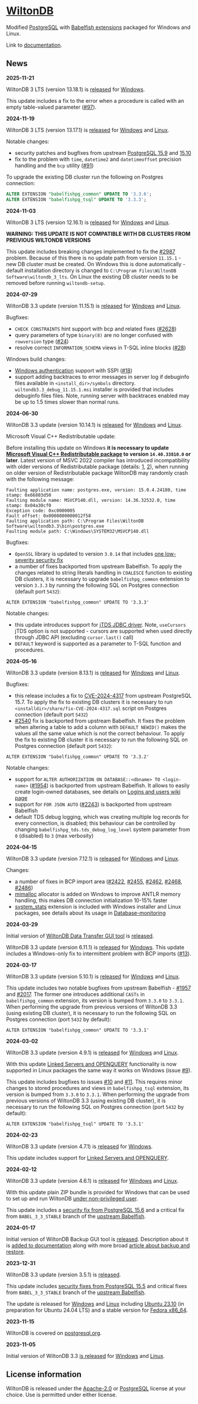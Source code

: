 [WiltonDB](https://wiltondb.com/)
=================================

Modified [PostgreSQL](https://www.postgresql.org/) with [Babelfish extensions](https://babelfishpg.org/) packaged for Windows and Linux.

Link to [documentation](https://github.com/wiltondb/wiltondb/wiki).

News
----

**2025-11-21**

WiltonDB 3 LTS (version 13.18.1) is [released](https://github.com/wiltondb/wiltondb/releases/tag/3-lts-13-18-1) for [Windows](https://github.com/wiltondb/wiltondb/wiki/Getting-Started#wiltondb-on-windows).

This update includes a fix to the error when a procedure is called with an empty table-valued parameter ([#97](https://github.com/wiltondb/wiltondb/issues/97)).

**2024-11-19**

WiltonDB 3 LTS (version 13.17.1) is [released](https://github.com/wiltondb/wiltondb/releases/tag/3-lts-13-17-1) for [Windows](https://github.com/wiltondb/wiltondb/wiki/Getting-Started#wiltondb-on-windows) and [Linux](https://github.com/wiltondb/wiltondb/wiki/Getting-Started#wiltondb-on-linux).

Notable changes:

 - security patches and bugfixes from upstream [PostgreSQL 15.9](https://www.postgresql.org/about/news/postgresql-171-165-159-1414-1317-and-1221-released-2955/) and [15.10](https://github.com/postgres/postgres/commit/b57d9d2e5d5543cc0c4b2de70d65d7b7c4115da6)
 - fix to the problem with `time`, `datetime2` and `datetimeoffset` precision handling and the `bcp` utility ([#91](https://github.com/wiltondb/wiltondb/issues/91))

To upgrade the existing DB cluster run the following on Postgres connection:

```sql
ALTER EXTENSION "babelfishpg_common" UPDATE TO '3.3.6';
ALTER EXTENSION "babelfishpg_tsql" UPDATE TO '3.3.3';
```

**2024-11-03**

WiltonDB 3 LTS (version 12.16.1) is [released](https://github.com/wiltondb/wiltondb/releases/tag/3-lts-12-16-1) for [Windows](https://github.com/wiltondb/wiltondb/wiki/Getting-Started#wiltondb-on-windows) and [Linux](https://github.com/wiltondb/wiltondb/wiki/Getting-Started#wiltondb-on-linux).

**WARNING: THIS UPDATE IS NOT COMPATIBLE WITH DB CLUSTERS FROM PREIVIOUS WILTONDB VERSIONS**

This update includes breaking changes implemented to fix the [#2987](https://github.com/babelfish-for-postgresql/babelfish_extensions/issues/2987) problem. Because of this there is no update path from version `11.15.1` - new DB cluster must be created. On Windows this is done automatically - default installation directory is changed to `C:\Program Files\WiltonDB Software\wiltondb_3_lts`. On Linux the existing DB cluster needs to be removed before running `wiltondb-setup`. 

**2024-07-29**

WiltonDB 3.3 update (version 11.15.1) is [released](https://github.com/wiltondb/wiltondb/releases/tag/3.3-11-15-1) for [Windows](https://github.com/wiltondb/wiltondb/wiki/Getting-Started#wiltondb-on-windows) and [Linux](https://github.com/wiltondb/wiltondb/wiki/Getting-Started#wiltondb-on-linux).

Bugfixes:

 - `CHECK CONSTRAINTS` hint support with bcp and related fixes ([#2628](https://github.com/babelfish-for-postgresql/babelfish_extensions/pull/2628))
 - query parameters of type `binary(8)` are no longer confused with `rowversion` type ([#24](https://github.com/wiltondb/wiltondb/issues/24))
 - resolve correct `INFORMATION_SCHEMA` views in T-SQL inline blocks ([#28](https://github.com/wiltondb/wiltondb/issues/28))

Windows build changes:

 - [Windows authentication](https://github.com/wiltondb/wiltondb/wiki/Windows-Authentication#setting-up-windows-authentication-in-wiltondb) support with SSPI ([#18](https://github.com/wiltondb/wiltondb/issues/18))
 - support adding backtraces to error messages in server log if debuginfo files available in `<install_dir>/symbols` directory. `wiltondb3.3_debug_11.15.1.msi` installer is provided that includes debuginfo files files. Note, running server with backtraces enabled may be up to 1.5 times slower than normal runs.

**2024-06-30**

WiltonDB 3.3 update (version 10.14.1) is [released](https://github.com/wiltondb/wiltondb/releases/tag/3.3-10-14-1) for [Windows](https://github.com/wiltondb/wiltondb/wiki/Getting-Started#wiltondb-on-windows) and [Linux](https://github.com/wiltondb/wiltondb/wiki/Getting-Started#wiltondb-on-linux).

Microsoft Visual C++ Redistributable update:

Before installing this update on Windows **it is necessary to update [Microsoft Visual C++ Redistributable package](https://learn.microsoft.com/en-us/cpp/windows/latest-supported-vc-redist?view=msvc-170) to version `14.40.33810.0` or later**. Latest version of MSVC 2022 compiler has introduced incompatibility with older versions of Redistributable package (details: [1](https://developercommunity.visualstudio.com/t/Builds-against-MSVC-Redistributable-144/10690723), [2](https://developercommunity.visualstudio.com/t/Access-violation-in-_Thrd_yield-after-up/10664660#T-N10669053)), when running on older version of Redistributable package WiltonDB may randomly crash with the following message:

```
Faulting application name: postgres.exe, version: 15.0.4.24180, time stamp: 0x66803d50
Faulting module name: MSVCP140.dll, version: 14.36.32532.0, time stamp: 0x04a30cf0
Exception code: 0xc0000005
Fault offset: 0x0000000000012f58
Faulting application path: C:\Program Files\WiltonDB Software\wiltondb3.3\bin\postgres.exe
Faulting module path: C:\Windows\SYSTEM32\MSVCP140.dll
```

Bugfixes:

 - `OpenSSL` library is updated to version `3.0.14` that includes [one low-severity security fix](https://www.openssl.org/news/secadv/20240528.txt)
 - a number of fixes backported from upstream Babelfish. To apply the changes related to string literals handling in `COALESCE` function to existing DB clusters, it is necessary to upgrade `babelfishpg_common` extension to version `3.3.3` by running the following SQL on Postgres connection (default port `5432`):

```
ALTER EXTENSION "babelfishpg_common" UPDATE TO '3.3.3'
```

Notable changes:

 - this update introduces support for [jTDS JDBC driver](https://jtds.sourceforge.net/). Note, `useCursors` jTDS option is not supported - cursors are supported when used directly through JDBC API (excluding `cursor.last()` call)
 - `DEFAULT` keyword is supported as a parameter to T-SQL function and procedures.


**2024-05-16**

WiltonDB 3.3 update (version 8.13.1) is [released](https://github.com/wiltondb/wiltondb/releases/tag/3.3-8-13-1) for [Windows](https://github.com/wiltondb/wiltondb/wiki/Getting-Started#wiltondb-on-windows) and [Linux](https://github.com/wiltondb/wiltondb/wiki/Getting-Started#wiltondb-on-linux).

Bugfixes:

 - this release includes a fix to [CVE-2024-4317](https://www.postgresql.org/support/security/CVE-2024-4317/) from upstream PostgreSQL 15.7. To apply the fix to existing DB clusters it is necessary to run `<installdir>/share/fix-CVE-2024-4317.sql` script on Postgres connection (default port `5432`)
 - [#2540](https://github.com/babelfish-for-postgresql/babelfish_extensions/pull/2540) fix is backported from upstream Babelfish. It fixes the problem when altering a table to add a column with `DEFAULT NEWID()` makes the values all the same value which is not the correct behaviour. To apply the fix to existing DB cluster it is necessary to run the following SQL on Postgres connection (default port `5432`):

```
ALTER EXTENSION "babelfishpg_common" UPDATE TO '3.3.2'
```

Notable changes:

 - support for `ALTER AUTHORIZATION ON DATABASE::<dbname> TO <login-name>` ([#1954](https://github.com/babelfish-for-postgresql/babelfish_extensions/pull/1954)) is backported from upstream Babelfish. It allows to easily create login-owned databases, see details on [Logins and users wiki page](https://github.com/wiltondb/wiltondb/wiki/Logins-and-users)
 - support for `FOR JSON AUTO` ([#2243](https://github.com/babelfish-for-postgresql/babelfish_extensions/pull/2243)) is backported from upstream Babelfish
 - default TDS debug logging, which was creating multiple log records for every connection, is disabled; this behaviour can be controlled by changing `babelfishpg_tds.tds_debug_log_level` system parameter from `0` (disabled) to `3` (max verbosity)

**2024-04-15**

WiltonDB 3.3 update (version 7.12.1) is [released](https://github.com/wiltondb/wiltondb/releases/tag/3.3-7-12-1) for [Windows](https://github.com/wiltondb/wiltondb/wiki/Getting-Started#wiltondb-on-windows) and [Linux](https://github.com/wiltondb/wiltondb/wiki/Getting-Started#wiltondb-on-linux).

Changes:

 - a number of fixes in BCP import area ([#2422](https://github.com/babelfish-for-postgresql/babelfish_extensions/pull/2422), [#2455](https://github.com/babelfish-for-postgresql/babelfish_extensions/issues/2455), [#2462](https://github.com/babelfish-for-postgresql/babelfish_extensions/issues/2462), [#2468](https://github.com/babelfish-for-postgresql/babelfish_extensions/issues/2468), [#2486](https://github.com/babelfish-for-postgresql/babelfish_extensions/issues/2486))
 - [mimalloc](https://github.com/microsoft/mimalloc) allocator is added on Windows to improve ANTLR memory handling, this makes DB connection initialization 10-15% faster
 - [system_stats](https://github.com/EnterpriseDB/system_stats) extension is included with Windows installer and Linux packages, see details about its usage in [Database-monitoring](https://github.com/wiltondb/wiltondb/wiki/Database-monitoring)

**2024-03-29**

Initial version of [WiltonDB Data Transfer GUI tool](https://github.com/wiltondb/wiltondb/wiki/WiltonDB-Data-Transfer-GUI-tool) is [released](https://github.com/wiltondb/wdb_transfer/releases).

WiltonDB 3.3 update (version 6.11.1) is [released](https://github.com/wiltondb/wiltondb/releases/tag/3.3-6-11-1) for [Windows](https://github.com/wiltondb/wiltondb/wiki/Getting-Started#wiltondb-on-windows). This update includes a Windows-only fix to intermittent problem with BCP imports ([#13](https://github.com/wiltondb/wiltondb/issues/13)).

**2024-03-17**

WiltonDB 3.3 update (version 5.10.1) is [released](https://github.com/wiltondb/wiltondb/releases/tag/3.3-5-10-1) for [Windows](https://github.com/wiltondb/wiltondb/wiki/Getting-Started#wiltondb-on-windows) and [Linux](https://github.com/wiltondb/wiltondb/wiki/Getting-Started#wiltondb-on-linux).

This update includes two notable bugfixes from upstream Babelfish - [#1957](https://github.com/babelfish-for-postgresql/babelfish_extensions/pull/1957) and [#2017](https://github.com/babelfish-for-postgresql/babelfish_extensions/pull/2017). The former one introduces additional `CASTs` in `babelfishpg_common` extension, its version is bumped from `3.3.0` to `3.3.1`. When performing the upgrade from previous versions of WiltonDB 3.3 (using existing DB cluster), it is necessary to run the following SQL on Postgres connection (port `5432` by default):

```
ALTER EXTENSION "babelfishpg_common" UPDATE TO '3.3.1'
```

**2024-03-02**

WiltonDB 3.3 update (version 4.9.1) is [released](https://github.com/wiltondb/wiltondb/releases/tag/3.3-4-9-1) for [Windows](https://github.com/wiltondb/wiltondb/wiki/Getting-Started#wiltondb-on-windows) and [Linux](https://github.com/wiltondb/wiltondb/wiki/Getting-Started#wiltondb-on-linux).

With this update [Linked Servers and OPENQUERY](https://github.com/wiltondb/wiltondb/wiki/Linked-Servers-and-OPENQUERY) functionality is now supported in Linux packages the same way it works on Windows (issue [#9](https://github.com/wiltondb/wiltondb/issues/9)).

This update includes bugfixes to issues [#10](https://github.com/wiltondb/wiltondb/issues/10) and [#11](https://github.com/wiltondb/wiltondb/issues/11). This requires minor changes to stored procedures and views in `babelfishpg_tsql` extension, its version is bumped from `3.3.0` to `3.3.1`. When performing the upgrade from previous versions of WiltonDB 3.3 (using existing DB cluster), it is necessary to run the following SQL on Postgres connection (port `5432` by default):

```
ALTER EXTENSION "babelfishpg_tsql" UPDATE TO '3.3.1'
```

**2024-02-23**

WiltonDB 3.3 update (version 4.7.1) is [released](https://github.com/wiltondb/wiltondb/releases/tag/3.3-4-7-1) for [Windows](https://github.com/wiltondb/wiltondb/wiki/Getting-Started#wiltondb-on-windows).

This update includes support for [Linked Servers and OPENQUERY](https://github.com/wiltondb/wiltondb/wiki/Linked-Servers-and-OPENQUERY).

**2024-02-12**

WiltonDB 3.3 update (version 4.6.1) is [released](https://github.com/wiltondb/wiltondb/releases/tag/3.3-4-6-1) for [Windows](https://github.com/wiltondb/wiltondb/wiki/Getting-Started#wiltondb-on-windows) and [Linux](https://github.com/wiltondb/wiltondb/wiki/Getting-Started#wiltondb-on-linux).

With this update plain ZIP bundle is provided for Windows that can be used to set up and run WiltonDB [under non-privileged user](https://github.com/wiltondb/wiltondb/wiki/Running-under-non%E2%80%90privileged-user).

This update includes a [security fix from PostgreSQL 15.6](https://www.postgresql.org/about/news/postgresql-162-156-1411-1314-and-1218-released-2807/) and a critical fix from `BABEL_3_3_STABLE` branch of the [upstream Babelfish](https://github.com/babelfish-for-postgresql/babelfish_extensions/commits/6cc9e2307f498c48993f37c48bf40f2e6195d407/).

**2024-01-17**

Initial version of WiltonDB Backup GUI tool is [released](https://github.com/wiltondb/wdb_backup/releases/tag/1.0.0). Description about it is [added to documentation](https://github.com/wiltondb/wiltondb/wiki/WiltonDB-Backup-GUI-tool) along with more broad [article about backup and restore](https://github.com/wiltondb/wiltondb/wiki/Backup-and-restore-overview-in-Babelfish).

**2023-12-31**

WiltonDB 3.3 update (version 3.5.1) is [released](https://github.com/wiltondb/wiltondb/releases/tag/3.3-3-5-1).

This update includes [security fixes from PostgreSQL 15.5](https://www.postgresql.org/about/news/postgresql-161-155-1410-1313-1217-and-1122-released-2749/) and critical fixes from `BABEL_3_3_STABLE` branch of the [upstream Babelfish](https://github.com/babelfish-for-postgresql/babelfish_extensions/commits/472b82c295135640b5ef4c3d195c57657aed25c2/).

The update is released for [Windows](https://github.com/wiltondb/wiltondb/wiki/Getting-Started#wiltondb-on-windows) and [Linux](https://github.com/wiltondb/wiltondb/wiki/Getting-Started#wiltondb-on-linux) including [Ubuntu 23.10](https://github.com/wiltondb/wiltondb/issues/2#issuecomment-1873028158) (in preparation for Ubuntu 24.04 LTS) and a stable version for [Fedora x86_64](https://github.com/wiltondb/wiltondb/issues/3#issuecomment-1872142517).

**2023-11-15**

WiltonDB is covered on [postgresql.org](https://www.postgresql.org/about/news/wiltondb-33-released-2750/).

**2023-11-05**

Initial version of WiltonDB 3.3 [is released](https://github.com/wiltondb/wiltondb/releases/tag/3.3-2-4-1) for [Windows](https://github.com/wiltondb/wiltondb/wiki/Getting-Started#wiltondb-on-windows) and [Linux](https://github.com/wiltondb/wiltondb/wiki/Getting-Started#wiltondb-on-linux).


License information
-------------------

WiltonDB is released under the [Apache-2.0](https://www.apache.org/licenses/LICENSE-2.0) or [PostgreSQL](https://opensource.org/license/postgresql/) license at your choice. Use is permitted under either license.
